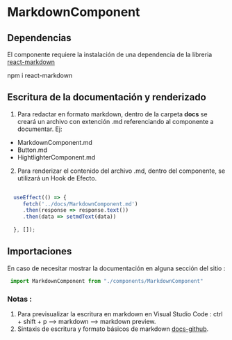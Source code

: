 # MarkdownComponent

## Dependencias 

El componente requiere la instalación de una dependencia de la libreria              
       [react-markdown](https://www.npmjs.com/package/react-markdown)

npm i react-markdown

## Escritura de la documentación y renderizado

1. Para redactar en formato markdown, dentro de la carpeta **docs** se creará un archivo con extención .md referenciando al componente a documentar. Ej:

 - MarkdownComponent.md
 - Button.md
 - HightlighterComponent.md

2. Para renderizar el contenido del archivo .md, dentro del componente, se utilizará un Hook de Efecto.

```jsx
  
  useEffect(() => {
     fetch('../docs/MarkdownComponent.md')
     .then(response => response.text())
     .then(data => setmdText(data))
     
  }, []);
  ```

## Importaciones

En caso de necesitar mostrar la documentación en alguna sección del sitio :

 ```jsx
  import MarkdownComponent from "./components/MarkdownComponent"
  ```

  ### Notas :

  1. Para previsualizar la escritura en markdown en Visual Studio Code :
   ctrl + shift + p --> markdown --> markdown preview.
  2. Sintaxis de escritura y formato básicos de markdown [docs-github](https://docs.github.com/es/get-started/writing-on-github/getting-started-with-writing-and-formatting-on-github/basic-writing-and-formatting-syntax).



